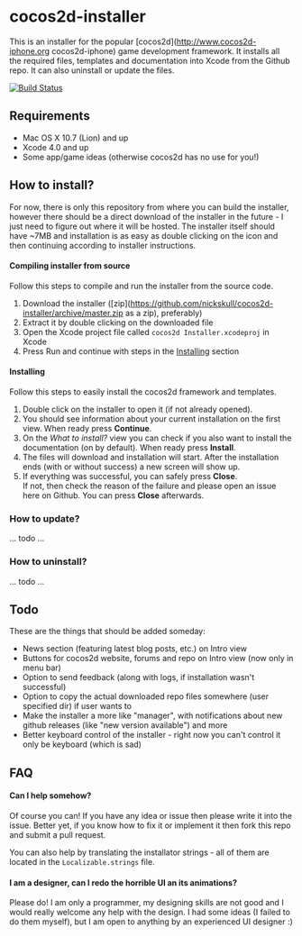 cocos2d-installer
=================

This is an installer for the popular [cocos2d](http://www.cocos2d-iphone.org cocos2d-iphone) game development framework. It installs all the required files, templates and documentation into Xcode from the Github repo. It can also uninstall or update the files.  

[![Build Status](https://travis-ci.org/nickskull/cocos2d-installer.png?branch=master)](https://travis-ci.org/nickskull/cocos2d-installer)

## Requirements

* Mac OS X 10.7 (Lion) and up
* Xcode 4.0 and up
* Some app/game ideas (otherwise cocos2d has no use for you!)

## How to install?
For now, there is only this repository from where you can build the installer, however there should be a direct download of the installer in the future - I just need to figure out where it will be hosted. The installer itself should have ~7MB and installation is as easy as double clicking on the icon and then continuing according to installer instructions.

#### Compiling installer from source
Follow this steps to compile and run the installer from the source code. 

1. Download the installer ([zip](https://github.com/nickskull/cocos2d-installer/archive/master.zip as a zip), preferably)
2. Extract it by double clicking on the downloaded file
3. Open the Xcode project file called `cocos2d Installer.xcodeproj` in Xcode
4. Press Run and continue with steps in the [Installing](#installing) section

#### Installing
Follow this steps to easily install the cocos2d framework and templates.  

1. Double click on the installer to open it (if not already opened).
2. You should see information about your current installation on the first view. When ready press **Continue**.
3. On the *What to install?* view you can check if you also want to install the documentation (on by default). When ready press **Install**.
4. The files will download and installation will start. After the installation ends (with or without success) a new screen will show up.
5. If everything was successful, you can safely press **Close**.
<br>If not, then check the reason of the failure and please open an issue here on Github. You can press **Close** afterwards.

### How to update?
... todo ...  
### How to uninstall?
... todo ...  

## Todo
These are the things that should be added someday:

* News section (featuring latest blog posts, etc.) on Intro view
* Buttons for cocos2d website, forums and repo on Intro view (now only in menu bar)
* Option to send feedback (along with logs, if installation wasn't successful)
* Option to copy the actual downloaded repo files somewhere (user specified dir) if user wants to
* Make the installer a more like "manager", with notifications about new github releases (like "new version available") and more
* Better keyboard control of the installer - right now you can't control it only be keyboard (which is sad)

## FAQ
#### Can I help somehow?
Of course you can! If you have any idea or issue then please write it into the issue. Better yet, if you know how to fix it or implement it then fork this repo and submit a pull request.  

You can also help by translating the installator strings - all of them are located in the `Localizable.strings` file.

#### I am a designer, can I redo the horrible UI an its animations?
Please do! I am only a programmer, my designing skills are not good and I would really welcome any help with the design. I had some ideas (I failed to do them myself), but I am open to anything by an experienced UI designer :)
